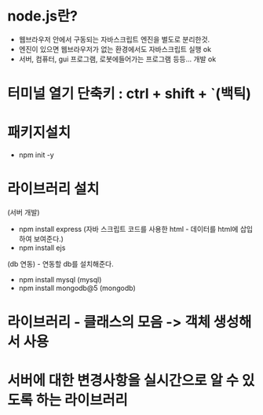 # node.js란?
- 웹브라우저 안에서 구동되는 자바스크립트 엔진을 별도로 분리한것.
- 엔진이 있으면 웹브라우저가 없는 환경에서도 자바스크립트 실행 ok
- 서버, 컴퓨터, gui 프로그램, 로봇에들어가는 프로그램 등등... 개발 ok


# 터미널 열기 단축키 : ctrl + shift + `(백틱)
# 패키지설치
- npm init -y
# 라이브러리 설치
(서버 개발)
- npm install express
(자바 스크립트 코드를 사용한 html - 데이터를 html에 삽입하여 보여준다.)
- npm install ejs

(db 연동) - 연동할 db를 설치해준다.
- npm install mysql (mysql)
- npm install mongodb@5 (mongodb)

# 라이브러리 - 클래스의 모음 -> 객체 생성해서 사용

# 서버에 대한 변경사항을 실시간으로 알 수 있도록 하는 라이브러리